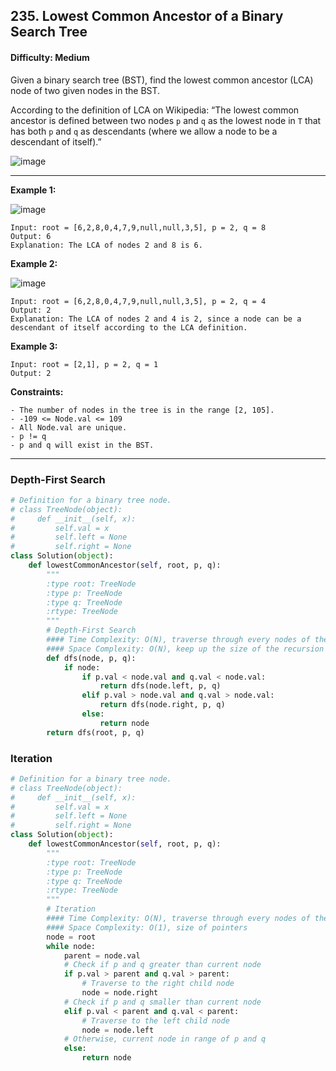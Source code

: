 ## 235. Lowest Common Ancestor of a Binary Search Tree

#### Difficulty: Medium

Given a binary search tree (BST), find the lowest common ancestor (LCA) node of two given nodes in the BST.

According to the definition of LCA on Wikipedia: “The lowest common ancestor is defined between two nodes ```p``` and ```q``` as the lowest node in ```T``` that has both ```p``` and ```q``` as descendants (where we allow a node to be a descendant of itself).”

![image](https://user-images.githubusercontent.com/35042430/206313647-37857dcb-bdfd-4181-8ee7-717a5dd2dd71.png)

---

__Example 1:__

![image](https://assets.leetcode.com/uploads/2018/12/14/binarysearchtree_improved.png)

```
Input: root = [6,2,8,0,4,7,9,null,null,3,5], p = 2, q = 8
Output: 6
Explanation: The LCA of nodes 2 and 8 is 6.
```

__Example 2:__

![image](https://assets.leetcode.com/uploads/2018/12/14/binarysearchtree_improved.png)

```
Input: root = [6,2,8,0,4,7,9,null,null,3,5], p = 2, q = 4
Output: 2
Explanation: The LCA of nodes 2 and 4 is 2, since a node can be a descendant of itself according to the LCA definition.
```

__Example 3:__
```
Input: root = [2,1], p = 2, q = 1
Output: 2
```

__Constraints:__
```
- The number of nodes in the tree is in the range [2, 105].
- -109 <= Node.val <= 109
- All Node.val are unique.
- p != q
- p and q will exist in the BST.
```

---

### Depth-First Search

```Python
# Definition for a binary tree node.
# class TreeNode(object):
#     def __init__(self, x):
#         self.val = x
#         self.left = None
#         self.right = None
class Solution(object):
    def lowestCommonAncestor(self, root, p, q):
        """
        :type root: TreeNode
        :type p: TreeNode
        :type q: TreeNode
        :rtype: TreeNode
        """
        # Depth-First Search
        #### Time Complexity: O(N), traverse through every nodes of the tree
        #### Space Complexity: O(N), keep up the size of the recursion stack
        def dfs(node, p, q):
            if node:
                if p.val < node.val and q.val < node.val:
                    return dfs(node.left, p, q)
                elif p.val > node.val and q.val > node.val:
                    return dfs(node.right, p, q)
                else:
                    return node
        return dfs(root, p, q)
```

### Iteration

```Python
# Definition for a binary tree node.
# class TreeNode(object):
#     def __init__(self, x):
#         self.val = x
#         self.left = None
#         self.right = None
class Solution(object):
    def lowestCommonAncestor(self, root, p, q):
        """
        :type root: TreeNode
        :type p: TreeNode
        :type q: TreeNode
        :rtype: TreeNode
        """
        # Iteration
        #### Time Complexity: O(N), traverse through every nodes of the tree
        #### Space Complexity: O(1), size of pointers
        node = root
        while node:
            parent = node.val
            # Check if p and q greater than current node
            if p.val > parent and q.val > parent:
                # Traverse to the right child node
                node = node.right
            # Check if p and q smaller than current node
            elif p.val < parent and q.val < parent:
                # Traverse to the left child node
                node = node.left
            # Otherwise, current node in range of p and q
            else:
                return node
```


